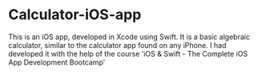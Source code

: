 # Calculator-iOS-app
This is an iOS app, developed in Xcode using Swift. It is a basic algebraic calculator, similar to the calculator app found on any iPhone. I had developed it with the help of the course 'iOS &amp; Swift - The Complete iOS App Development Bootcamp'
